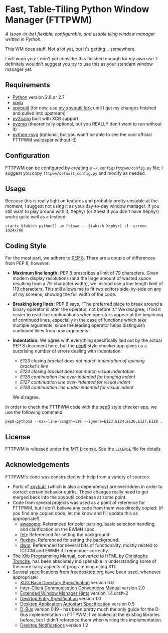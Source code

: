 Fast, Table-Tiling Python Window Manager (FTTPWM)
=================================================
_A (soon-to-be) flexible, configurable, and usable tiling window manager written in Python._

This WM does stuff. Not a lot yet, but it's getting... somewhere.

I will warn you: I don't yet consider this finished enough for _my own_ use. I definitely wouldn't suggest you try to
use this as your standard window manager yet.


Requirements
------------

- [Python][] version 2.6 or 2.7
- [xpyb][]
- [xpybutil][] (for now, use [my xpybutil fork][] until I get my changes finished and pulled into upstream)
- [py2cairo][] built with XCB support
- [pyzmq][] (theoretically optional, but you REALLY don't want to run without it)
- [python-rsvg][] (optional, but you won't be able to see the cool official FTTPWM wallpaper without it!)

[Python]: http://python.org
[xpyb]: http://pypi.python.org/pypi/xpyb/1.3.1
[xpybutil]: https://github.com/BurntSushi/xpybutil
[my xpybutil fork]: https://github.com/whitelynx/xpybutil
[py2cairo]: http://cairographics.org/pycairo
[pyzmq]: http://www.zeromq.org/bindings:python
[python-rsvg]: https://live.gnome.org/LibRsvg


Configuration
-------------
FTTPWM can be configured by creating a `~/.config/fttpwm/config.py` file; I suggest you copy `fttpwm/default_config.py`
and modify as needed.


Usage
-----
Because this is really light on features and probably pretty unstable at the moment, I suggest not using it as your
day-to-day window manager. If you still want to play around with it, Xephyr (or Xnest if you don't have Xephyr) works
quite well as a testbed:

	startx $(which python2) -m fttpwm -- $(which Xephyr) :1 -screen 1024x768


Coding Style
------------
For the most part, we adhere to [PEP 8][]. There are a couple of differences from PEP 8, however:

- **Maximum line length:** PEP 8 prescribes a limit of 79 characters. Given modern display resolutions (and the large
  amount of wasted space resulting from a 79-character width), we instead use a line length limit of 119 characters.
  This still allows me to fit two editors side-by-side on any of my screens, showing the full width of the code.
- **Breaking long lines:** PEP 8 says, "The preferred place to break around a binary operator is after the operator,
  not before it." We disagree; I find it easier to read line continuations when operators appear at the beginning of
  continued lines, especially in the case of functions which take multiple arguments, since the leading operator helps
  distinguish continued lines from new arguments.
- **Indentation:** We agree with everything specifically laid out by the actual PEP 8 document here, but the [pep8][]
  style checker app gives us a surprising number of errors dealing with indentation:
    - _E123 closing bracket does not match indentation of opening bracket's line_
    - _E124 closing bracket does not match visual indentation_
    - _E126 continuation line over-indented for hanging indent_
    - _E127 continuation line over-indented for visual indent_
    - _E128 continuation line under-indented for visual indent_

  We disagree.

In order to check the FTTPWM code with the [pep8][] style checker app, we use the following command:

    pep8-python2 --max-line-length=119 --ignore=E123,E124,E126,E127,E128 .

[PEP 8]: http://www.python.org/dev/peps/pep-0008
[pep8]: https://pypi.python.org/pypi/pep8


License
-------
FTTPWM is released under the [MIT License][]. See the `LICENSE` file for details.

[MIT License]: http://opensource.org/licenses/MIT


Acknowledgements
----------------
FTTPWM's code was constructed with help from a variety of sources:

- Parts of [xpybutil][] (which is also a dependency) are overridden in order to correct certain behavior quirks. These
  changes really need to get merged back into the xpybutil codebase at some point.
- Code from several projects was used as a point of reference for FTTPWM, but I don't believe any code from them was
  directly copied: (if you find any copied code, let me know and I'll update this as appropriate!)
    - [awesome][]: Referenced for color parsing, basic selection handling, and clarification on the EWMH spec.
    - [feh][]: Referenced for setting the background.
    - [fluxbox][]: Referenced for setting the background.
    - [dwm][]: Referenced for several bits of functionality, mostly related to ICCCM and EWMH if I remember correctly.
- The [Xlib Programming Manual][], converted to HTML by [Christophe Tronche][], has been absolutely indispensible in
  understanding some of the more hairy aspects of programming using X11.
- Several [specifications from freedesktop.org][] have been used, whenever appropriate:
    - [XDG Base Directory Specification] version 0.6
    - [Inter-Client Communication Conventions Manual] version 2.0
    - [Extended Window Manager Hints] version 1.4.draft-2
    - [Desktop Entry Specification] version 1.0
    - [Desktop Application Autostart Specification] version 0.5
    - [D-Bus][] version 0.19 - has been pretty much the only guide for the D-Bus implementation in
      FTTPWM; I've looked at the existing libraries before, but I didn't reference them when writing this
      implementation.
    - [Desktop Notifications][] version 1.2

[awesome]: http://awesome.naquadah.org/
[feh]: https://github.com/derf/feh
[fluxbox]: http://fluxbox.org/
[dwm]: http://dwm.suckless.org/
[Xlib Programming Manual]: http://tronche.com/gui/x/xlib/
[Christophe Tronche]: http://tronche.com/

[specifications from freedesktop.org]: http://freedesktop.org/wiki/Specifications
[XDG Base Directory Specification]: http://freedesktop.org/wiki/Specifications/basedir-spec
[Inter-Client Communication Conventions Manual]: http://www.x.org/releases/X11R7.6/doc/xorg-docs/specs/ICCCM/icccm.html
[Extended Window Manager Hints]: http://freedesktop.org/wiki/Specifications/wm-spec
[Desktop Entry Specification]: http://standards.freedesktop.org/desktop-entry-spec/desktop-entry-spec-1.0.html
[Desktop Application Autostart Specification]: http://freedesktop.org/wiki/Specifications/autostart-spec
[D-Bus]: http://dbus.freedesktop.org/doc/dbus-specification.html
[Desktop Notifications]: http://people.gnome.org/~mccann/docs/notification-spec/notification-spec-latest.html
